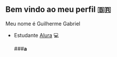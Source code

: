 ## Bem vindo ao meu perfil 🇧🇷

Meu nome é Guilherme Gabriel

 - Estudante [Alura](https://www.alura.com.br) 💻

   ###**a**
